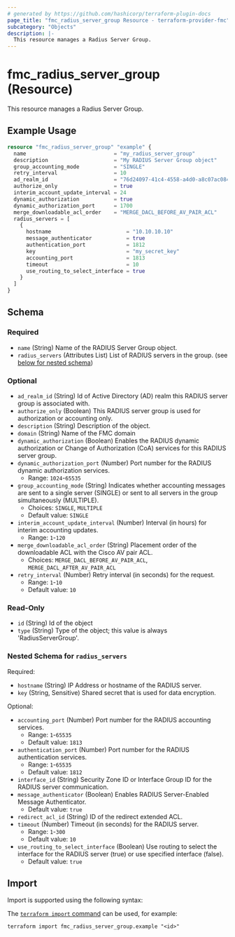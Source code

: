 ```yaml
---
# generated by https://github.com/hashicorp/terraform-plugin-docs
page_title: "fmc_radius_server_group Resource - terraform-provider-fmc"
subcategory: "Objects"
description: |-
  This resource manages a Radius Server Group.
---
```


# fmc_radius_server_group (Resource)

This resource manages a Radius Server Group.

## Example Usage

```terraform
resource "fmc_radius_server_group" "example" {
  name                            = "my_radius_server_group"
  description                     = "My RADIUS Server Group object"
  group_accounting_mode           = "SINGLE"
  retry_interval                  = 10
  ad_realm_id                     = "76d24097-41c4-4558-a4d0-a8c07ac08470"
  authorize_only                  = true
  interim_account_update_interval = 24
  dynamic_authorization           = true
  dynamic_authorization_port      = 1700
  merge_downloadable_acl_order    = "MERGE_DACL_BEFORE_AV_PAIR_ACL"
  radius_servers = [
    {
      hostname                        = "10.10.10.10"
      message_authenticator           = true
      authentication_port             = 1812
      key                             = "my_secret_key"
      accounting_port                 = 1813
      timeout                         = 10
      use_routing_to_select_interface = true
    }
  ]
}
```

<!-- schema generated by tfplugindocs -->
## Schema

### Required

- `name` (String) Name of the RADIUS Server Group object.
- `radius_servers` (Attributes List) List of RADIUS servers in the group. (see [below for nested schema](#nestedatt--radius_servers))

### Optional

- `ad_realm_id` (String) Id of Active Directory (AD) realm this RADIUS server group is associated with.
- `authorize_only` (Boolean) This RADIUS server group is used for authorization or accounting only.
- `description` (String) Description of the object.
- `domain` (String) Name of the FMC domain
- `dynamic_authorization` (Boolean) Enables the RADIUS dynamic authorization or Change of Authorization (CoA) services for this RADIUS server group.
- `dynamic_authorization_port` (Number) Port number for the RADIUS dynamic authorization services.
  - Range: `1024`-`65535`
- `group_accounting_mode` (String) Indicates whether accounting messages are sent to a single server (SINGLE) or sent to all servers in the group simultaneously (MULTIPLE).
  - Choices: `SINGLE`, `MULTIPLE`
  - Default value: `SINGLE`
- `interim_account_update_interval` (Number) Interval (in hours) for interim accounting updates.
  - Range: `1`-`120`
- `merge_downloadable_acl_order` (String) Placement order of the downloadable ACL with the Cisco AV pair ACL.
  - Choices: `MERGE_DACL_BEFORE_AV_PAIR_ACL`, `MERGE_DACL_AFTER_AV_PAIR_ACL`
- `retry_interval` (Number) Retry interval (in seconds) for the request.
  - Range: `1`-`10`
  - Default value: `10`

### Read-Only

- `id` (String) Id of the object
- `type` (String) Type of the object; this value is always 'RadiusServerGroup'.

<a id="nestedatt--radius_servers"></a>
### Nested Schema for `radius_servers`

Required:

- `hostname` (String) IP Address or hostname of the RADIUS server.
- `key` (String, Sensitive) Shared secret that is used for data encryption.

Optional:

- `accounting_port` (Number) Port number for the RADIUS accounting services.
  - Range: `1`-`65535`
  - Default value: `1813`
- `authentication_port` (Number) Port number for the RADIUS authentication services.
  - Range: `1`-`65535`
  - Default value: `1812`
- `interface_id` (String) Security Zone ID or Interface Group ID for the RADIUS server communication.
- `message_authenticator` (Boolean) Enables RADIUS Server-Enabled Message Authenticator.
  - Default value: `true`
- `redirect_acl_id` (String) ID of the redirect extended ACL.
- `timeout` (Number) Timeout (in seconds) for the RADIUS server.
  - Range: `1`-`300`
  - Default value: `10`
- `use_routing_to_select_interface` (Boolean) Use routing to select the interface for the RADIUS server (true) or use specified interface (false).
  - Default value: `true`

## Import

Import is supported using the following syntax:

The [`terraform import` command](https://developer.hashicorp.com/terraform/cli/commands/import) can be used, for example:

```shell
terraform import fmc_radius_server_group.example "<id>"
```
